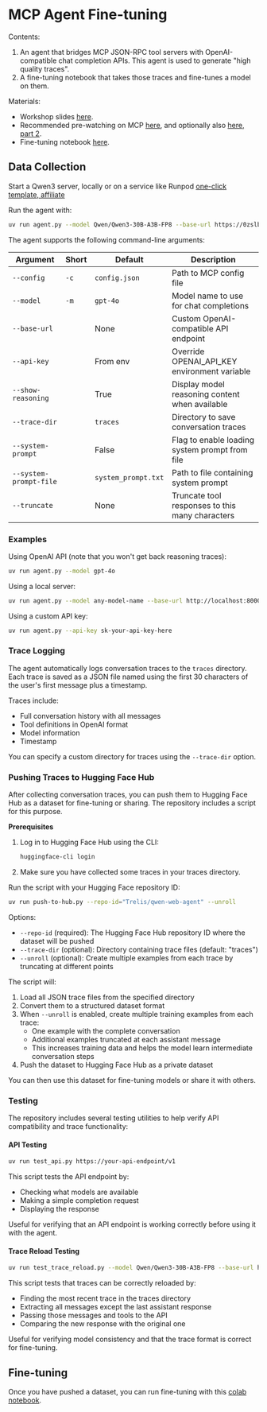 # MCP Agent Fine-tuning

Contents:
1. An agent that bridges MCP JSON-RPC tool servers with OpenAI-compatible chat completion APIs. This agent is used to generate "high quality traces".
2. A fine-tuning notebook that takes those traces and fine-tunes a model on them.

Materials:
- Workshop slides [here](https://docs.google.com/presentation/d/16SLqCMKgxJRC9oWAG7nKpP3SM5KkCxfN56MN6e5xiOc/edit?usp=sharing).
- Recommended pre-watching on MCP [here](https://www.youtube.com/watch?v=C1jlEg8AyyM), and optionally also [here, part 2](https://www.youtube.com/watch?v=CiArUs_2jm4).
- Fine-tuning notebook [here](https://colab.research.google.com/drive/1jg72VoXOMVhqWmHlCztgXMaK1i1VoRBE?usp=sharing).

## Data Collection

Start a Qwen3 server, locally or on a service like Runpod [one-click template, affiliate](https://runpod.io/console/deploy?template=y3syp133lq&ref=jmfkcdio)

Run the agent with:
```bash
uv run agent.py --model Qwen/Qwen3-30B-A3B-FP8 --base-url https://0zslbmx98vpo2i-8000.proxy.runpod.net/v1 --truncate 4000
```

The agent supports the following command-line arguments:

| Argument | Short | Default | Description |
|----------|-------|---------|-------------|
| `--config` | `-c` | `config.json` | Path to MCP config file |
| `--model` | `-m` | `gpt-4o` | Model name to use for chat completions |
| `--base-url` | | None | Custom OpenAI-compatible API endpoint |
| `--api-key` | | From env | Override OPENAI_API_KEY environment variable |
| `--show-reasoning` | | True | Display model reasoning content when available |
| `--trace-dir` | | `traces` | Directory to save conversation traces |
| `--system-prompt` | | False | Flag to enable loading system prompt from file |
| `--system-prompt-file` | | `system_prompt.txt` | Path to file containing system prompt |
| `--truncate` | | None | Truncate tool responses to this many characters |

### Examples

Using OpenAI API (note that you won't get back reasoning traces):
```bash
uv run agent.py --model gpt-4o
```

Using a local server:
```bash
uv run agent.py --model any-model-name --base-url http://localhost:8000/v1
```

Using a custom API key:
```bash
uv run agent.py --api-key sk-your-api-key-here
```

### Trace Logging

The agent automatically logs conversation traces to the `traces` directory. Each trace is saved as a JSON file named using the first 30 characters of the user's first message plus a timestamp.

Traces include:
- Full conversation history with all messages
- Tool definitions in OpenAI format
- Model information
- Timestamp

You can specify a custom directory for traces using the `--trace-dir` option.

### Pushing Traces to Hugging Face Hub

After collecting conversation traces, you can push them to Hugging Face Hub as a dataset for fine-tuning or sharing. The repository includes a script for this purpose.

**Prerequisites**

1. Log in to Hugging Face Hub using the CLI:
   ```bash
   huggingface-cli login
   ```

2. Make sure you have collected some traces in your traces directory.

Run the script with your Hugging Face repository ID:

```bash
uv run push-to-hub.py --repo-id="Trelis/qwen-web-agent" --unroll
```

Options:
- `--repo-id` (required): The Hugging Face Hub repository ID where the dataset will be pushed
- `--trace-dir` (optional): Directory containing trace files (default: "traces")
- `--unroll` (optional): Create multiple examples from each trace by truncating at different points

The script will:
1. Load all JSON trace files from the specified directory
2. Convert them to a structured dataset format
3. When `--unroll` is enabled, create multiple training examples from each trace:
   - One example with the complete conversation
   - Additional examples truncated at each assistant message
   - This increases training data and helps the model learn intermediate conversation steps
4. Push the dataset to Hugging Face Hub as a private dataset

You can then use this dataset for fine-tuning models or share it with others.

### Testing

The repository includes several testing utilities to help verify API compatibility and trace functionality:

#### API Testing

```bash
uv run test_api.py https://your-api-endpoint/v1
```

This script tests the API endpoint by:
- Checking what models are available
- Making a simple completion request
- Displaying the response

Useful for verifying that an API endpoint is working correctly before using it with the agent.

#### Trace Reload Testing

```bash
uv run test_trace_reload.py --model Qwen/Qwen3-30B-A3B-FP8 --base-url https://0zslbmx98vpo2i-8000.proxy.runpod.net/v1
```

This script tests that traces can be correctly reloaded by:
- Finding the most recent trace in the traces directory
- Extracting all messages except the last assistant response
- Passing those messages and tools to the API
- Comparing the new response with the original one

Useful for verifying model consistency and that the trace format is correct for fine-tuning.

## Fine-tuning

Once you have pushed a dataset, you can run fine-tuning with this [colab notebook](https://colab.research.google.com/drive/1jg72VoXOMVhqWmHlCztgXMaK1i1VoRBE?usp=sharing).